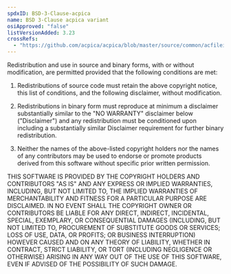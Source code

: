 ```yaml
---
spdxID: BSD-3-Clause-acpica
name: BSD 3-Clause acpica variant
osiApproved: "false"
listVersionAdded: 3.23
crossRefs: 
  - "https://github.com/acpica/acpica/blob/master/source/common/acfileio.c#L119"
---
```


Redistribution and use in source and binary forms, with or without modification, are permitted provided that the following conditions are met:

1. Redistributions of source code must retain the above copyright notice, this list of conditions, and the following disclaimer, without modification.

2. Redistributions in binary form must reproduce at minimum a disclaimer substantially similar to the "NO WARRANTY" disclaimer below ("Disclaimer") and any redistribution must be conditioned upon including a substantially similar Disclaimer requirement for further binary redistribution.

3. Neither the names of the above-listed copyright holders nor the names of any contributors may be used to endorse or promote products derived from this software without specific prior written permission.

THIS SOFTWARE IS PROVIDED BY THE COPYRIGHT HOLDERS AND CONTRIBUTORS "AS IS" AND ANY EXPRESS OR IMPLIED WARRANTIES, INCLUDING, BUT NOT LIMITED TO, THE IMPLIED WARRANTIES OF MERCHANTABILITY AND FITNESS FOR A PARTICULAR PURPOSE ARE DISCLAIMED. IN NO EVENT SHALL THE COPYRIGHT OWNER OR CONTRIBUTORS BE LIABLE FOR ANY DIRECT, INDIRECT, INCIDENTAL, SPECIAL, EXEMPLARY, OR CONSEQUENTIAL DAMAGES (INCLUDING, BUT NOT LIMITED TO, PROCUREMENT OF SUBSTITUTE GOODS OR SERVICES; LOSS OF USE, DATA, OR PROFITS; OR BUSINESS INTERRUPTION) HOWEVER CAUSED AND ON ANY THEORY OF LIABILITY, WHETHER IN CONTRACT, STRICT LIABILITY, OR TORT (INCLUDING NEGLIGENCE OR OTHERWISE) ARISING IN ANY WAY OUT OF THE USE OF THIS SOFTWARE, EVEN IF ADVISED OF THE POSSIBILITY OF SUCH DAMAGE.
